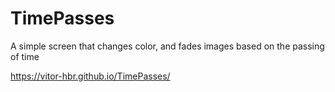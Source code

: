 # TimePasses
A simple screen that changes color, and fades images based on the passing of time

https://vitor-hbr.github.io/TimePasses/
